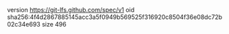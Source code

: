 version https://git-lfs.github.com/spec/v1
oid sha256:4f4d2867885145acc3a5f0949b569525f316920c8504f36e08dc72b02c34e693
size 496
